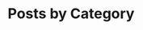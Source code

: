 --- 
title: "Posts by Category" 
layout: categories 
permalink: /categories/ 
author_profile: true 
---